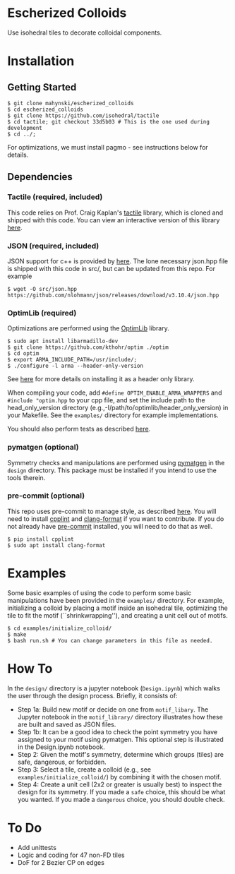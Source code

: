# Escherized Colloids

Use isohedral tiles to decorate colloidal components.

Installation
============

Getting Started
---------------

~~~code
$ git clone mahynski/escherized_colloids
$ cd escherized_colloids
$ git clone https://github.com/isohedral/tactile
$ cd tactile; git checkout 33d5b03 # This is the one used during development
$ cd ../;
~~~

For optimizations, we must install pagmo - see instructions below for details.

Dependencies
------------

### Tactile (required, included)
This code relies on Prof. Craig Kaplan's [tactile](https://github.com/isohedral/tactile) library, which is cloned and shipped with this code.
You can view an interactive version of this library [here](https://isohedral.ca/software/tactile/).

### JSON (required, included)
JSON support for c++ is provided by [here](https://github.com/nlohmann/json). The lone necessary json.hpp file is shipped with this code in
src/, but can be updated from this repo. For example

~~~code
$ wget -O src/json.hpp https://github.com/nlohmann/json/releases/download/v3.10.4/json.hpp
~~~

### OptimLib (required)
Optimizations are performed using the [OptimLib](https://optimlib.readthedocs.io/en/latest/) library.

~~~code
$ sudo apt install libarmadillo-dev
$ git clone https://github.com/kthohr/optim ./optim
$ cd optim
$ export ARMA_INCLUDE_PATH=/usr/include/; 
$ ./configure -l arma --header-only-version
~~~

See [here](https://optimlib.readthedocs.io/en/latest/installation.html) for more details on installing it as a header only library.

When compiling your code, add `#define OPTIM_ENABLE_ARMA_WRAPPERS` and `#include "optim.hpp` to your cpp file, and set the include path to the head_only_version directory (e.g.,-I/path/to/optimlib/header_only_version) in your Makefile. See the `examples/` directory for example implementations.

You should also perform tests as described [here](https://optimlib.readthedocs.io/en/latest/examples_and_tests.html).

### pymatgen (optional)
Symmetry checks and manipulations are performed using [pymatgen](https://pymatgen.org/) in the `design` directory.  This package must be installed if you intend to use the tools therein.

### pre-commit (optional)
This repo uses pre-commit to manage style, as described [here](https://github.com/bmorcos/pre-commit-hooks-cpp).  You will need to install [cpplint](https://pypi.org/project/cpplint/) and [clang-format](https://clang.llvm.org/docs/ClangFormat.html) if you want to contribute.
If you do not already have [pre-commit](https://pre-commit.com/) installed, you will need to do that as well.

~~~code
$ pip install cpplint
$ sudo apt install clang-format
~~~

Examples
========
Some basic examples of using the code to perform some basic manipulations have been provided in the `examples/` directory. For example, initializing a colloid by placing a motif inside an isohedral tile, optimizing the tile to fit the motif (``shrinkwrapping''), and creating a unit cell out of motifs.

~~~code
$ cd examples/initialize_colloid/
$ make
$ bash run.sh # You can change parameters in this file as needed.
~~~

How To
======

In the `design/` directory is a jupyter notebook (`Design.ipynb`) which walks the user through the design process.  Briefly, it consists of:

* Step 1a: Build new motif or decide on one from `motif_libary`.  The Jupyter notebook in the `motif_library/` directory illustrates how these are built and saved as JSON files.
* Step 1b: It can be a good idea to check the point symmetry you have assigned to your motif using pymatgen.  This optional step is illustrated in the Design.ipynb notebook.
* Step 2: Given the motif's symmetry, determine which groups (tiles) are safe, dangerous, or forbidden.
* Step 3: Select a tile, create a colloid (e.g., see `examples/initialize_colloid/`) by combining it with the chosen motif.
* Step 4: Create a unit cell (2x2 or greater is usually best) to inspect the design for its symmetry.  If you made a ``safe`` choice, this should be what you wanted. If you
made a ``dangerous`` choice, you should double check.

To Do
=====
* Add unittests
* Logic and coding for 47 non-FD tiles
* DoF for 2 Bezier CP on edges
